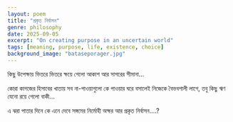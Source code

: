 ```yaml
---
layout: poem
title: "প্রকৃত নির্বাসন"
genre: philosophy
date: 2025-09-05
excerpt: "On creating purpose in an uncertain world"
tags: [meaning, purpose, life, existence, choice]
background_image: "bataseporager.jpg"
---
```


কিছু উপেক্ষায় ভিতরে ভিতরে ক্ষয়ে গেলো
আকাশ আর সাগরের সীমানা... 

কোরা কাগজের হিসাবের খাতায়
সব না-পাওয়াগুলো কে পাওয়ার ঘরে বসালেই
নিজেকে বৈভবশালী লাগে,
তবু কিছু ঋণ যেনো রয়ে গেলো বাকী... 

এ ঝরা পাতার দিনে কে এনে দেবে
সঙ্গমের নির্মোহী অক্ষর আর প্রকৃত নির্বাসন....?
